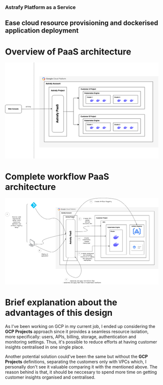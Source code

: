 ### Astrafy Platform as a Service

## Ease cloud resource provisioning and dockerised application deployment


# Overview of PaaS architecture

![Diagram](diagrams/paas-astrafy-overview.drawio.png)


# Complete workflow PaaS architecture

![Diagram](diagrams/paas-astrafy-provisioning.drawio.png)



# Brief explanation about the advantages of this design

As I've been working on GCP in my current job, I ended up considering the **GCP Projects** approach since it provides a seamless resource isolation, more specifically: users, APIs, billing, storage, authentication and monitoring settings. Thus, it's possible to reduce efforts at having customer insights centralised in one single place.

Another potential solution could've been the same but without the **GCP Projects** definitions, separating the customers only with VPCs which, I personally don't see it valuable comparing it with the mentioned above. The reason behind is that, it should be neccesary to spend more time on getting customer insights organised and centralised.
